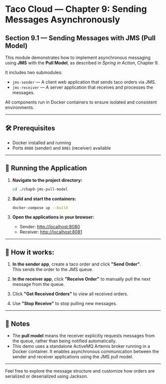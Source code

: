# Taco Cloud — Chapter 9: Sending Messages Asynchronously  
## Section 9.1 — Sending Messages with JMS (Pull Model)

This module demonstrates how to implement asynchronous messaging using **JMS** with the **Pull Model**, 
as described in *Spring in Action*, Chapter 9.

It includes two submodules:

- `jms-sender` — A client web application that sends taco orders via JMS.
- `jms-receiver` — A server application that receives and processes the messages.

All components run in Docker containers to ensure isolated and consistent environments.

---

## 🛠️ Prerequisites

- Docker installed and running
- Ports `8080` (sender) and `8081` (receiver) available

---

## 🚀 Running the Application

1. **Navigate to the project directory:**
   ```bash
   cd ./chap9-jms-pull-model
   ```

2. **Build and start the containers:**
   ```bash
   docker-compose up --build
   ```

3. **Open the applications in your browser:**
   - Sender: [http://localhost:8080](http://localhost:8080)
   - Receiver: [http://localhost:8081](http://localhost:8081)

---

## 🧪 How it works:

1. **In the sender app**, create a taco order and click **"Send Order"**.  
   This sends the order to the JMS queue.

2. **In the receiver app**, click **"Receive Order"** to manually pull the next message from the queue.

3. Click **"Get Received Orders"** to view all received orders.

4. Use **"Stop Receive"** to stop pulling new messages.

---

## 📝 Notes

- The **pull model** means the receiver explicitly requests messages from the queue, rather than being notified automatically.
- This demo uses a standalone ActiveMQ Artemis broker running in a Docker container. 
  It enables asynchronous communication between the sender and receiver applications using the JMS pull model.

---

Feel free to explore the message structure and customize how orders are serialized or deserialized using Jackson.
